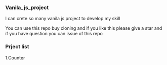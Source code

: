 ### Vanila_js_project 
<P>I can crete so many vanila js project to develop my skill</p>
<P>You can use this repo buy cloning and if you like this please give a star and if you have question you can issue of this repo</p>

### Prject list
1.Counter